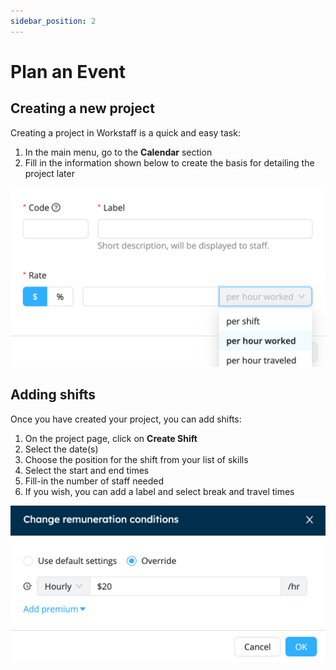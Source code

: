 ```yaml
---
sidebar_position: 2
---
```


# Plan an Event

## Creating a new project

Creating a project in Workstaff is a quick and easy task:
1. In the main menu, go to the **Calendar** section 
2. Fill in the information shown below to create the basis for detailing the project later


![img.png](Images/img.png)

## Adding shifts 
Once you have created your project, you can add shifts: 
1. On the project page, click on **Create Shift**
2. Select the date(s)
3. Choose the position for the shift from your list of skills
4. Select the start and end times 
5. Fill-in the number of staff needed
6. If you wish, you can add a label and select break and travel times

![img_1.png](Images/img_1.png)